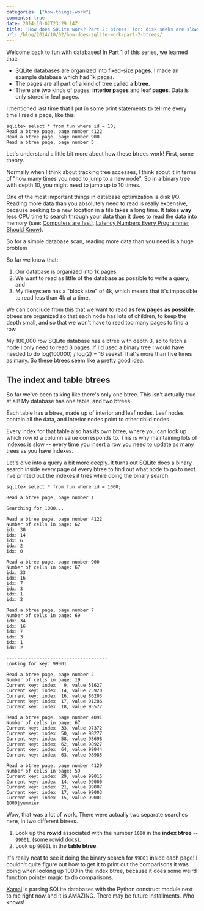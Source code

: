 ```yaml
---
categories: ["how-things-work"]
comments: true
date: 2014-10-02T23:29:14Z
title: 'How does SQLite work? Part 2: btrees! (or: disk seeks are slow don''t do them!)'
url: /blog/2014/10/02/how-does-sqlite-work-part-2-btrees/
---
```


Welcome back to fun with databases! In
[Part 1](http://jvns.ca/blog/2014/09/27/how-does-sqlite-work-part-1-pages/)
of this series, we learned that:

* SQLite databases are organized into fixed-size **pages**. I made an
  example database which had 1k pages.
* The pages are all part of a kind of tree called a **btree**.
* There are two kinds of pages: **interior pages** and **leaf pages**.
  Data is only stored in leaf pages.


I mentioned last time that I put in some print statements to tell me
every time I read a page, like this:

```
sqlite> select * from fun where id = 10;
Read a btree page, page number 4122
Read a btree page, page number 900
Read a btree page, page number 5
```

Let's understand a little bit more about how these btrees work! First,
some theory.

Normally when I think about tracking tree accesses, I think about it
in terms of "how many times you need to jump to a new node". So in a
binary tree with depth 10, you might need to jump up to 10 times.

<!--more-->

One of the most important things in database optimization is disk I/O.
Reading more data than you absolutely need to read is really
expensive, because seeking to a new location in a file takes a long
time. It takes **way less** CPU time to search through your data than
it does to read the data into memory (see:
[Computers are fast!](http://jvns.ca/blog/2014/05/12/computers-are-fast/),
[Latency Numbers Every Programmer Should Know](https://gist.github.com/jboner/2841832)).

So for a simple database scan, reading more data than you need is a
huge problem

So far we know that:

1. Our database is organized into 1k pages
2. We want to read as little of the database as possible to write a
   query, and
3. My filesystem has a "block size" of 4k, which means that it's
   impossible to read less than 4k at a time.

We can conclude from this that we want to read **as few pages as
possible**. btrees are organized so that each node has lots of
children, to keep the depth small, and so that we won't have to read
too many pages to find a row.

My 100,000 row SQLite database has a btree with depth 3, so to fetch a
node I only need to read 3 pages. If I'd used a binary tree I would
have needed to do log(100000) / log(2) = 16 seeks! That's more than
five times as many. So these btrees seem like a pretty good idea.

## The index and table btrees

So far we've been talking like there's only one btree. This isn't
actually true at all! My database has one table, and two btrees.

Each table has a btree, made up of interior and leaf nodes. Leaf nodes
contain all the data, and interior nodes point to other child nodes.

Every index for that table also has its own btree, where you can look
up which row id a column value corresponds to. This is why maintaining
lots of indexes is slow -- every time you insert a row you need to
update as many trees as you have indexes.

Let's dive into a query a bit more deeply. It turns out SQLite does a
binary search inside every page of every btree to find out what node
to go to next. I've printed out the indexes it tries while doing the
binary search.

```
sqlite> select * from fun where id = 1000;

Read a btree page, page number 1

Searching for 1000...

Read a btree page, page number 4122
Number of cells in page: 62
idx: 30
idx: 14
idx: 6
idx: 2
idx: 0

Read a btree page, page number 900
Number of cells in page: 67
idx: 33
idx: 16
idx: 7
idx: 3
idx: 1
idx: 2

Read a btree page, page number 7
Number of cells in page: 69
idx: 34
idx: 16
idx: 7
idx: 3
idx: 1
idx: 2

-------------------------------------
Looking for key: 99001

Read a btree page, page number 2
Number of cells in page: 19
Current key: index   9, value 51627
Current key: index  14, value 75920
Current key: index  16, value 86203
Current key: index  17, value 91286
Current key: index  18, value 95577

Read a btree page, page number 4091
Number of cells in page: 67
Current key: index  33, value 97372
Current key: index  50, value 98277
Current key: index  58, value 98698
Current key: index  62, value 98927
Current key: index  64, value 99044
Current key: index  63, value 98985

Read a btree page, page number 4129
Number of cells in page: 59
Current key: index  29, value 99015
Current key: index  14, value 99000
Current key: index  21, value 99007
Current key: index  17, value 99003
Current key: index  15, value 99001
1000|yummier

```

Wow, that was a lot of work. There were actually two separate searches
here, in two different btrees.

1. Look up the **rowid** associated with the number `1000` in the
   **index btree** -- `99001`.
   ([some rowid docs](https://www.sqlite.org/lang_createtable.html#constraints)).
2. Look up `99001` in the **table btree**.

It's really neat to see it doing the binary search for `99001` inside
each page! I couldn't quite figure out how to get it to print out the
comparisons it was doing when looking up 1000 in the index btree,
because it does some weird function pointer magic to do comparisons.

[Kamal](https://twitter.com/kamalmarhubi) is parsing SQLite databases
with the Python construct module next to me right now and it is
AMAZING. There may be future installments. Who knows!
